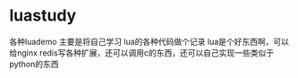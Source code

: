 # luastudy
各种luademo
主要是将自己学习 lua的各种代码做个记录
lua是个好东西啊，可以给nginx redis写各种扩展，还可以调用c的东西，还可以自己实现一些类似于python的东西
